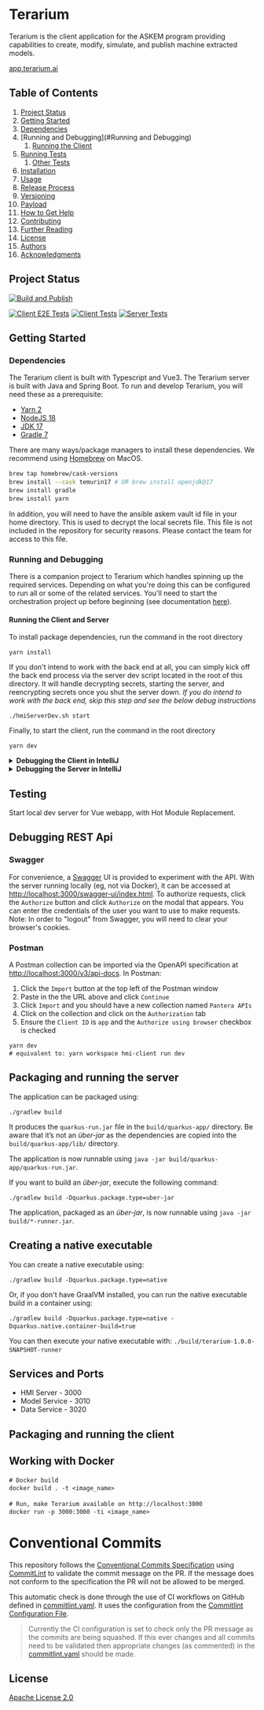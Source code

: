 
# Terarium

Terarium is the client application for the ASKEM program providing capabilities to create, modify, simulate, and publish
machine extracted models.

[app.terarium.ai](https://app.terarium.ai/)

## Table of Contents

1. [Project Status](#project-status)
1. [Getting Started](#getting-started)
  1. [Dependencies](#dependencies)
  1. [Running and Debugging](#Running and Debugging)
     1. [Running the Client](#running-the-client)
  1. [Running Tests](#running-tests)
     1. [Other Tests](#other-tests)
  1. [Installation](#installation)
  1. [Usage](#usage)
1. [Release Process](#release-process)
  1. [Versioning](#versioning)
  1. [Payload](#payload)
1. [How to Get Help](#how-to-get-help)
1. [Contributing](#contributing)
1. [Further Reading](#further-reading)
1. [License](#license)
1. [Authors](#authors)
1. [Acknowledgments](#acknowledgements)


## Project Status
[![Build and Publish](https://github.com/DARPA-ASKEM/Terarium/actions/workflows/publish.yaml/badge.svg?event=push)](https://github.com/DARPA-ASKEM/TERArium/actions/workflows/publish.yaml)


[![Client E2E Tests](https://github.com/DARPA-ASKEM/terarium/actions/workflows/test-client-e2e.yaml/badge.svg)](https://github.com/DARPA-ASKEM/terarium/actions/workflows/test-client-e2e.yaml)
[![Client Tests](https://github.com/DARPA-ASKEM/terarium/actions/workflows/test-client.yaml/badge.svg)](https://github.com/DARPA-ASKEM/terarium/actions/workflows/test-client.yaml)
[![Server Tests](https://github.com/DARPA-ASKEM/terarium/actions/workflows/test-server.yaml/badge.svg)](https://github.com/DARPA-ASKEM/terarium/actions/workflows/test-server.yaml)

## Getting Started

### Dependencies

The Terarium client is built with Typescript and Vue3. The Terarium server is built with Java and Spring Boot. To run and
develop Terarium, you will need these as a prerequisite:

- [Yarn 2](https://yarnpkg.com/getting-started/install)
- [NodeJS 18](https://nodejs.org/en/download/current/)
- [JDK 17](https://adoptium.net/temurin)
- [Gradle 7](https://gradle.org/install/)

There are many ways/package managers to install these dependencies. We recommend using [Homebrew](https://brew.sh/) on MacOS. 

```bash
brew tap homebrew/cask-versions
brew install --cask temurin17 # OR brew install openjdk@17 
brew install gradle
brew install yarn
```

In addition, you will need to have the ansible askem vault id file in your home directory. This is used to decrypt the local secrets file. This file is not included in the repository for security reasons. Please contact the team for access to this file.

### Running and Debugging
There is a companion project to Terarium which handles spinning up the required services. Depending on what you're doing this can be configured to run all or some of the related services. You'll need to start the orchestration project up before beginning (see documentation [here](https://github.com/DARPA-ASKEM/orchestration)).


#### Running the Client and Server
To install package dependencies, run the command in the root directory

```shell
yarn install
```

If you don't intend to work with the back end at all, you can simply kick off the back end process via the server dev script located in the root of this directory. It will handle decrypting secrets, starting the server, and reencrypting secrets once you shut the server down. *If you do intend to work with the back end, skip this step and see the below debug instructions*

```shell
./hmiServerDev.sh start
```

Finally, to start the client, run the command in the root directory

```shell
yarn dev
```

<details>
<summary><b>Debugging the Client in IntelliJ</b></summary>

Create a new IntelliJ run configuration with the following settings:
* Type: JavaScript Debug
* Name: `Terarium Client` (or whatever you want)
* URL: `http://localhost:8080`
* Browser: `Chrome` (or whatever you want)
* Check "Ensure breakpoints are detected when loading scripts"

Save your configuration, and choose Debug from the Run menu. You will now hit breakpoints set in your front end code. Note that prior to running this config you'll need to have run `yarn dev` separately

  ![debug Front End](docs/debugFrontEnd.png)

</details>
<details>
<summary><b>Debugging the Server in IntelliJ</b></summary>
The easiest way to debug the back end is to use the auto-created debug profile in IntelliJ. However first you'll have to
create a new run config to decrypt the application secrets and then modify the default run profile to include it.

1) Create a new run profile named "start-server-ide" which runs the `./hmiServerDev start-server-ide` command:
   ![start-server-ide.png](docs%2Fstart-server-ide.png)
2) Navigate now to the default created Spring Boot run profile. If you don't have one, create one and set the properties to what you see below.
   * Add a "Before Launch > Add before launch task" option 
![springboot-config-add-run-options.png](docs%2Fspringboot-config-add-run-options.png) 
   * Select "Run Another Configuration" and select the `start-server-ide` run config you just created. **Slot it first.**
   * In the _Active profiles_ field, enter `default,secrets`
![springboot-config-active-profiles.png](docs%2Fspringboot-config-active-profiles.png)
</details>


## Testing

Start local dev server for Vue webapp, with Hot Module Replacement.

## Debugging REST Api
### Swagger
For convenience, a [Swagger](https://swagger.io/) UI is provided to experiment with the API. With the server running
locally (eg, not via Docker), it can be accessed at [http://localhost:3000/swagger-ui/index.html](http://localhost:3000/swagger-ui/index.html).
To authorize requests, click the `Authorize` button and click `Authorize` on the modal that appears. You can enter the credentials
of the user you want to use to make requests.
Note: In order to "logout" from Swagger, you will need to clear your browser's cookies.
### Postman
A Postman collection can be imported via the OpenAPI specification at [http://localhost:3000/v3/api-docs](http://localhost:3000/v3/api-docs).
In Postman:
1. Click the `Import` button at the top left of the Postman window
2. Paste in the the URL above and click `Continue`
3. Click `Import` and you should have a new collection named `Pantera APIs`
4. Click on the collection and click on the `Authorization` tab
5. Ensure the `Client ID` is `app` and the `Authorize using browser` checkbox is checked


```
yarn dev
# equivalent to: yarn workspace hmi-client run dev
```

## Packaging and running the server

The application can be packaged using:

```
./gradlew build
```

It produces the `quarkus-run.jar` file in the `build/quarkus-app/` directory.
Be aware that it’s not an _über-jar_ as the dependencies are copied into the `build/quarkus-app/lib/` directory.

The application is now runnable using `java -jar build/quarkus-app/quarkus-run.jar`.

If you want to build an _über-jar_, execute the following command:

```
./gradlew build -Dquarkus.package.type=uber-jar
```

The application, packaged as an _über-jar_, is now runnable using `java -jar build/*-runner.jar`.

## Creating a native executable

You can create a native executable using:

```
./gradlew build -Dquarkus.package.type=native
```

Or, if you don't have GraalVM installed, you can run the native executable build in a container using:

```
./gradlew build -Dquarkus.package.type=native -Dquarkus.native.container-build=true
```

You can then execute your native executable with: `./build/terarium-1.0.0-SNAPSHOT-runner`

## Services and Ports

* HMI Server - 3000
* Model Service - 3010
* Data Service - 3020

## Packaging and running the client

## Working with Docker

```
# Docker build
docker build . -t <image_name>

# Run, make Terarium available on http://localhost:3000
docker run -p 3000:3000 -ti <image_name>
```

# Conventional Commits

This repository follows the [Conventional Commits Specification](https://conventionalcommits.org/)
using [CommitLint](https://github.com/conventional-changelog/commitlint) to validate the commit message on the PR. If
the message does not conform to the specification the PR will not be allowed to be merged.

This automatic check is done through the use of CI workflows on GitHub defined
in [commitlint.yaml](.github/workflows/commitlint.yaml). It uses the configuration from
the [Commitlint Configuration File](.commitlintrc.yaml).

> Currently the CI configuration is set to check only the PR message as the commits are being squashed. If this ever
> changes and all commits need to be validated then appropriate changes (as commented) in
> the [commitlint.yaml](..github/workflows/commitlint.yaml) should be made.

## License

[Apache License 2.0](LICENSE)
